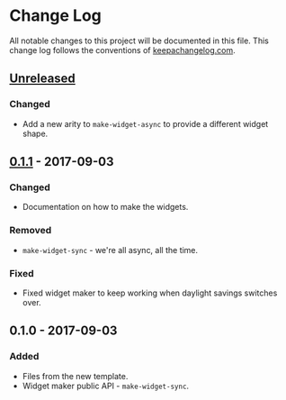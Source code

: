 # Change Log
All notable changes to this project will be documented in this file. This change log follows the conventions of [keepachangelog.com](http://keepachangelog.com/).

## [Unreleased]
### Changed
- Add a new arity to `make-widget-async` to provide a different widget shape.

## [0.1.1] - 2017-09-03
### Changed
- Documentation on how to make the widgets.

### Removed
- `make-widget-sync` - we're all async, all the time.

### Fixed
- Fixed widget maker to keep working when daylight savings switches over.

## 0.1.0 - 2017-09-03
### Added
- Files from the new template.
- Widget maker public API - `make-widget-sync`.

[Unreleased]: https://github.com/your-name/clj-phite-models/compare/0.1.1...HEAD
[0.1.1]: https://github.com/your-name/clj-phite-models/compare/0.1.0...0.1.1

